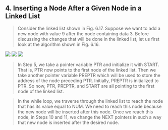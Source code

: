 ## 4. Inserting a Node After a Given Node in a Linked List 


 > Consider the linked list shown in Fig. 6.17. Suppose we want to add a new node with value 9 after 
the node containing data 3. Before discussing the changes that will be done in the linked list, let 
us first look at the algorithm shown in Fig. 6.16.
 

 <img src = "/DSA-Using-C/image/list/14.png"> 

 <img src = "/DSA-Using-C/image/list/15.png"> 

 <img src = "/DSA-Using-C/image/list/16.png"> 

 > In Step 5, we take a pointer variable PTR and initialize it with START. That is, PTR now points to 
the first node of the linked list. Then we take another pointer variable PREPTR which will be used 
to store the address of the node preceding PTR. Initially, PREPTR is initialized to PTR. So now, PTR, 
PREPTR, and START are all pointing to the first node of the linked list.
 

 > In the while loop, we traverse through the linked list to reach the node that has its value equal 
to NUM. We need to reach this node because the new node will be inserted after this node. Once 
we reach this node, in Steps 10 and 11, we change the NEXT pointers in such a way that new node 
is inserted after the desired node.
 
